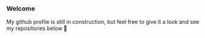 ### Welcome

My github profile is still in construction, but feel free to give it a look and see my repositories below 🙂
